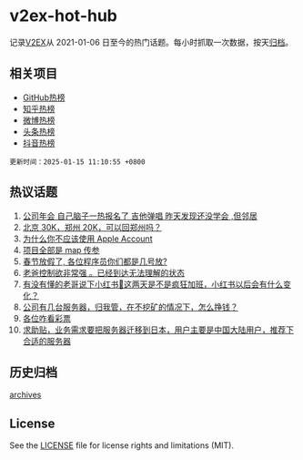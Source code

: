 # v2ex-hot-hub

 记录[V2EX](https://www.v2ex.com/)从 2021-01-06 日至今的热门话题。每小时抓取一次数据，按天[归档](archives)。
 
 ## 相关项目

- [GitHub热榜](https://github.com/lonnyzhang423/github-hot-hub)
- [知乎热榜](https://github.com/lonnyzhang423/zhihu-hot-hub)
- [微博热榜](https://github.com/lonnyzhang423/weibo-hot-hub)
- [头条热榜](https://github.com/lonnyzhang423/toutiao-hot-hub)
- [抖音热榜](https://github.com/lonnyzhang423/douyin-hot-hub)


 `更新时间：2025-01-15 11:10:55 +0800`

## 热议话题

1. [公司年会 自己脑子一热报名了 吉他弹唱 昨天发现还没学会 ,但邻居](https://www.v2ex.com/t/1105037)
1. [北京 30K，郑州 20K，可以回郑州吗？](https://www.v2ex.com/t/1104949)
1. [为什么你不应该使用 Apple Account](https://www.v2ex.com/t/1105001)
1. [项目全部是 map 传参](https://www.v2ex.com/t/1104965)
1. [春节放假了, 各位程序员你们都是几号放?](https://www.v2ex.com/t/1105159)
1. [老爸控制欲非常强 。已经到达无法理解的状态](https://www.v2ex.com/t/1105111)
1. [有没有懂的老哥说下小红书🍠这两天是不是疯狂加班，小红书以后会有什么变化？](https://www.v2ex.com/t/1105157)
1. [公司有几台服务器，归我管，在不挖矿的情况下，怎么挣钱？](https://www.v2ex.com/t/1104982)
1. [各位咋看彩票](https://www.v2ex.com/t/1105092)
1. [求助贴，业务需求要把服务器迁移到日本，用户主要是中国大陆用户，推荐下合适的服务器](https://www.v2ex.com/t/1105073)

## 历史归档

[archives](archives)

## License

See the [LICENSE](LICENSE) file for license rights and limitations (MIT).
